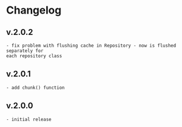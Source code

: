 # Changelog
## v.2.0.2
    - fix problem with flushing cache in Repository - now is flushed separately for
    each repository class
## v.2.0.1
    - add chunk() function
## v.2.0.0
    - initial release 